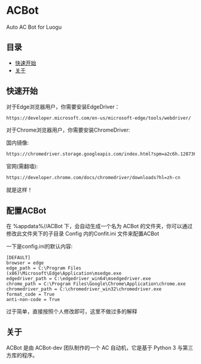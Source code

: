 # ACBot

Auto AC Bot for Luogu 

## 目录

- <a href="#ksks">快速开始</a>
- <a href="#gy">关于</a>

## <span id="ksks">快速开始</span>

对于Edge浏览器用户，你需要安装EdgeDriver：
```html
https://developer.microsoft.com/en-us/microsoft-edge/tools/webdriver/
```

对于Chrome浏览器用户，你需要安装ChromeDriver:

国内镜像:
```html
https://chromedriver.storage.googleapis.com/index.html?spm=a2c6h.12873639.article-detail.7.8c827220LeCh0h
```

官网(需翻墙):
```html
https://developer.chrome.com/docs/chromedriver/downloads?hl=zh-cn
```

就是这样！

## <span id="ksks">配置ACBot</span>

在 %appdata%//ACBot 下，会自动生成一个名为 ACBot 的文件夹，你可以通过修改此文件夹下的子目录 Config 内的Confit.ini 文件来配置ACBot

一下是config.ini的默认内容:
```
[DEFAULT]
browser = edge
edge_path = C:\Program Files (x86)\Microsoft\Edge\Application\msedge.exe
edgedriver_path = C:\edgedriver_win64\msedgedriver.exe
chrome_path = C:\Program Files\Google\Chrome\Application\chrome.exe
chromedriver_path = C:\chromedriver_win32\chromedriver.exe
format_code = True
anti-non-code = True
```

过于简单，直接按照个人修改即可，这里不做过多的解释

## <span id="gy">关于</span>

ACBot 是由 ACBot-dev 团队制作的一个 AC 自动机，它是基于 Python 3 与第三方库的程序。
